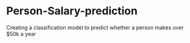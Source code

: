 # Person-Salary-prediction
Creating a classification model to predict whether a person makes over $50k a year
